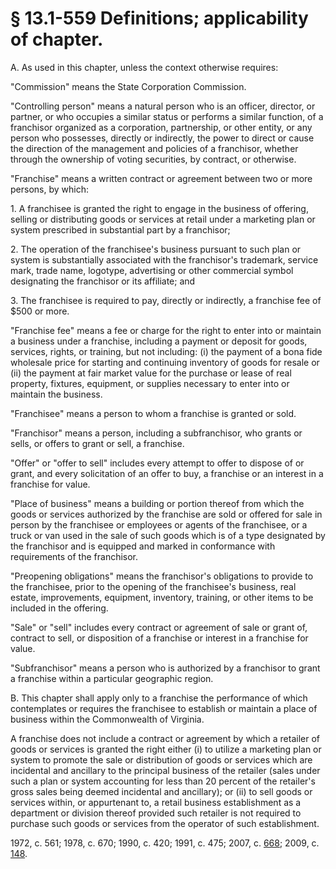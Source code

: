 # § 13.1-559 Definitions; applicability of chapter.

<p>A. As used in this chapter, unless the context otherwise requires:</p><p>"Commission" means the State Corporation Commission.</p><p>"Controlling person" means a natural person who is an officer, director, or partner, or who occupies a similar status or performs a similar function, of a franchisor organized as a corporation, partnership, or other entity, or any person who possesses, directly or indirectly, the power to direct or cause the direction of the management and policies of a franchisor, whether through the ownership of voting securities, by contract, or otherwise.</p><p>"Franchise" means a written contract or agreement between two or more persons, by which:</p><p>1. A franchisee is granted the right to engage in the business of offering, selling or distributing goods or services at retail under a marketing plan or system prescribed in substantial part by a franchisor;</p><p>2. The operation of the franchisee's business pursuant to such plan or system is substantially associated with the franchisor's trademark, service mark, trade name, logotype, advertising or other commercial symbol designating the franchisor or its affiliate; and</p><p>3. The franchisee is required to pay, directly or indirectly, a franchise fee of $500 or more.</p><p>"Franchise fee" means a fee or charge for the right to enter into or maintain a business under a franchise, including a payment or deposit for goods, services, rights, or training, but not including: (i) the payment of a bona fide wholesale price for starting and continuing inventory of goods for resale or (ii) the payment at fair market value for the purchase or lease of real property, fixtures, equipment, or supplies necessary to enter into or maintain the business.</p><p>"Franchisee" means a person to whom a franchise is granted or sold.</p><p>"Franchisor" means a person, including a subfranchisor, who grants or sells, or offers to grant or sell, a franchise.</p><p>"Offer" or "offer to sell" includes every attempt to offer to dispose of or grant, and every solicitation of an offer to buy, a franchise or an interest in a franchise for value.</p><p>"Place of business" means a building or portion thereof from which the goods or services authorized by the franchise are sold or offered for sale in person by the franchisee or employees or agents of the franchisee, or a truck or van used in the sale of such goods which is of a type designated by the franchisor and is equipped and marked in conformance with requirements of the franchisor.</p><p>"Preopening obligations" means the franchisor's obligations to provide to the franchisee, prior to the opening of the franchisee's business, real estate, improvements, equipment, inventory, training, or other items to be included in the offering.</p><p>"Sale" or "sell" includes every contract or agreement of sale or grant of, contract to sell, or disposition of a franchise or interest in a franchise for value.</p><p>"Subfranchisor" means a person who is authorized by a franchisor to grant a franchise within a particular geographic region.</p><p>B. This chapter shall apply only to a franchise the performance of which contemplates or requires the franchisee to establish or maintain a place of business within the Commonwealth of Virginia.</p><p>A franchise does not include a contract or agreement by which a retailer of goods or services is granted the right either (i) to utilize a marketing plan or system to promote the sale or distribution of goods or services which are incidental and ancillary to the principal business of the retailer (sales under such a plan or system accounting for less than 20 percent of the retailer's gross sales being deemed incidental and ancillary); or (ii) to sell goods or services within, or appurtenant to, a retail business establishment as a department or division thereof provided such retailer is not required to purchase such goods or services from the operator of such establishment.</p><p>1972, c. 561; 1978, c. 670; 1990, c. 420; 1991, c. 475; 2007, c. <a href='http://lis.virginia.gov/cgi-bin/legp604.exe?071+ful+CHAP0668'>668</a>; 2009, c. <a href='http://lis.virginia.gov/cgi-bin/legp604.exe?091+ful+CHAP0148'>148</a>.</p>